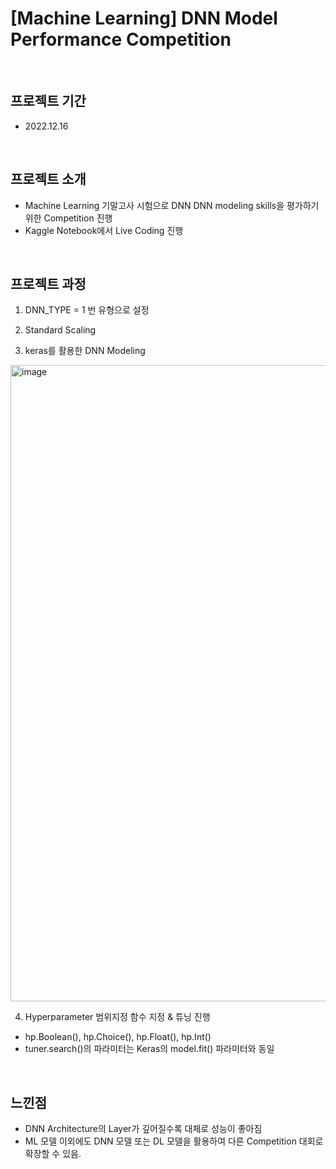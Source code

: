 # [Machine Learning] DNN Model Performance Competition	

<br>

## 프로젝트 기간
- 2022.12.16

<br>

## 프로젝트 소개 

* Machine Learning 기말고사 시험으로 DNN DNN modeling skills을 평가하기 위한 Competition 진행
* Kaggle Notebook에서 Live Coding 진행

<br>

## 프로젝트 과정

1. DNN_TYPE = 1 번 유형으로 설정

2. Standard Scaling

3. keras를 활용한 DNN Modeling

<img width="1018" alt="image" src="https://github.com/ge0nha0/Contests/assets/100743813/0ff0f41c-dce4-4cb3-8f48-35d63e3dcb9c">

4. Hyperparameter 범위지정 함수 지정 & 튜닝 진행
* hp.Boolean(), hp.Choice(), hp.Float(), hp.Int()
* tuner.search()의 파라미터는 Keras의 model.fit() 파라미터와 동일

  
<br>

## 느낀점
* DNN Architecture의 Layer가 깊어질수록 대체로 성능이 좋아짐
* ML 모델 이외에도 DNN 모델 또는 DL 모델을 활용하여 다른 Competition 대회로 확장할 수 있음.

